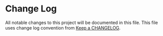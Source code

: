 # Change Log
All notable changes to this project will be documented in this file.
This file uses change log convention from [Keep a CHANGELOG](http://keepachangelog.com).



[CHANGELOG.md]: CHANGELOG.md
[CONTRIBUTING.md]: CONTRIBUTING.md
[LICENCE]: LICENCE.md
[README.md]: README.md
